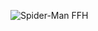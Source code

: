 ![Spider-Man FFH](https://filmschoolrejects.com/wp-content/uploads/2020/04/Far-From-Home-Final-Shot-Screenshot.jpg)
